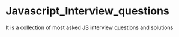 # Javascript_Interview_questions
It is a collection of most asked JS interview questions and solutions 
